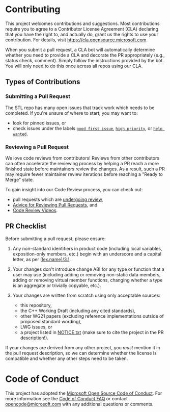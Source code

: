 # Contributing

This project welcomes contributions and suggestions. Most contributions require you to agree to a
Contributor License Agreement (CLA) declaring that you have the right to, and actually do, grant us
the rights to use your contribution. For details, visit https://cla.opensource.microsoft.com.

When you submit a pull request, a CLA bot will automatically determine whether you need to provide
a CLA and decorate the PR appropriately (e.g., status check, comment). Simply follow the instructions
provided by the bot. You will only need to do this once across all repos using our CLA.

## Types of Contributions

### Submitting a Pull Request
The STL repo has many open issues that track work which needs to be completed.
If you're unsure of where to start, you may want to:
 * look for pinned issues, or
 * check issues under the labels [`good first issue`][label:"good first issue"],
  [`high priority`][label:"high priority"], or [`help wanted`][label:"help wanted"].

### Reviewing a Pull Request

We love code reviews from contributors! Reviews from other contributors can often accelerate the reviewing process
by helping a PR reach a more finished state before maintainers review the changes. As a result, such a PR may require
fewer maintainer review iterations before reaching a "Ready to Merge" state.

To gain insight into our Code Review process, you can check out:
 * pull requests which are [undergoing review][review:changes-requested],
 * [Advice for Reviewing Pull Requests][wiki:advice-for-reviewing], and
 * [Code Review Videos][wiki:videos].

## PR Checklist

Before submitting a pull request, please ensure:

1. Any non-standard identifiers in product code (including local variables, exposition-only members, etc.)
   begin with an underscore and a capital letter, as per [\[lex.name\]/3.1][].

2. Your changes don't introduce change ABI for any type or function that a user may use (including adding or removing
  non-static data members, adding or removing virtual member functions, changing whether a type is an aggregate
  or trivially copyable, etc.).

3. Your changes are written from scratch using only acceptable sources:
   * this repository,
   * the C++ Working Draft (including any cited standards),
   * other WG21 papers (excluding reference implementations outside of proposed standard wording),
   * LWG issues, or
   * a project listed in [NOTICE.txt][] (make sure to cite the project in the PR description!).

If your changes are derived from any other project, you _must_ mention it
in the pull request description, so we can determine whether the license is compatible and whether any other
steps need to be taken.

# Code of Conduct

This project has adopted the [Microsoft Open Source Code of Conduct](https://opensource.microsoft.com/codeofconduct/).
For more information see the [Code of Conduct FAQ](https://opensource.microsoft.com/codeofconduct/faq/) or
contact [opencode@microsoft.com](mailto:opencode@microsoft.com) with any additional questions or comments.

[label:"good first issue"]:
   https://github.com/microsoft/STL/issues?q=is%3Aopen+is%3Aissue+label%3A%22good+first+issue%22
[label:"high priority"]: https://github.com/microsoft/STL/issues?q=is%3Aopen+is%3Aissue+label%3A%22high+priority%22
[label:"help wanted"]: https://github.com/microsoft/STL/issues?q=is%3Aopen+is%3Aissue+label%3A%22help+wanted%22
[review:changes-requested]: https://github.com/microsoft/STL/pulls?q=is%3Apr+is%3Aopen+review%3Achanges-requested
[wiki:advice-for-reviewing]: https://github.com/microsoft/STL/wiki/Advice-for-Reviewing-Pull-Requests
[NOTICE.txt]: https://github.com/microsoft/STL/blob/main/NOTICE.txt
[wiki:videos]: https://github.com/microsoft/STL/wiki/Code-Review-Videos
[\[lex.name\]/3.1]: https://eel.is/c++draft/lex.name#3.1
